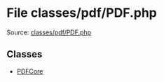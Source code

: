 File classes/pdf/PDF.php
=========

Source: [classes/pdf/PDF.php](https://github.com/PrestaShop/PrestaShop/blob/1.6.0.7/classes/pdf/PDF.php)


Classes
-------

* [PDFCore](class.PDFCore.md)

